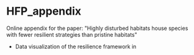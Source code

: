 # HFP_appendix
Online appendix for the paper: "Highly disturbed habitats house species with fewer resilient strategies than pristine habitats"

- Data visualization of the resilience framework in 
